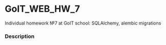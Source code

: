 # GoIT_WEB_HW_7
Individual homework №7 at GoIT school: SQLAlchemy, alembic migrations


### Description